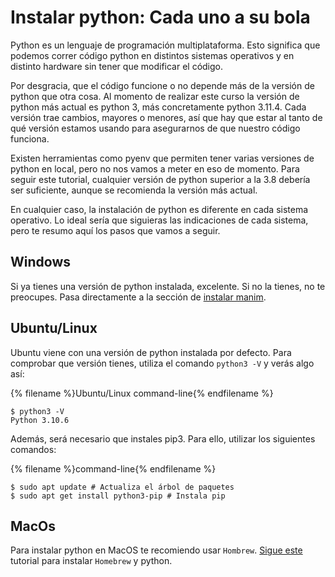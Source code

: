 # Instalar python: Cada uno a su bola

Python es un lenguaje de programación multiplataforma. Esto significa que podemos correr código python en distintos sistemas operativos y en distinto hardware sin tener que modificar el código. 

Por desgracia, que el código funcione o no depende más de la versión de python que otra cosa. Al momento de realizar este curso la versión de python más actual es python 3, más concretamente python 3.11.4. Cada versión trae cambios, mayores o menores, así que hay que estar al tanto de qué versión estamos usando para asegurarnos de que nuestro código funciona. 

Existen herramientas como pyenv que permiten tener varias versiones de python en local, pero no nos vamos a meter en eso de momento. Para seguir este tutorial, cualquier versión de python superior a la 3.8 debería ser suficiente, aunque se recomienda la versión más actual. 

En cualquier caso, la instalación de python es diferente en cada sistema operativo. Lo ideal sería que siguieras las indicaciones de cada sistema, pero te resumo aquí los pasos que vamos a seguir.

## Windows

Si ya tienes una versión de python instalada, excelente. Si no la tienes, no te preocupes. Pasa directamente a la sección de [instalar manim](manim_installation.md#windows).


## Ubuntu/Linux

Ubuntu viene con una versión de python instalada por defecto. Para comprobar que versión tienes, utiliza el comando `python3 -V` y verás algo así:

{% filename %}Ubuntu/Linux command-line{% endfilename %}
```command-line
$ python3 -V
Python 3.10.6

```


Además, será necesario que instales pip3. Para ello, utilizar los siguientes comandos:

{% filename %}command-line{% endfilename %}
```command-line
$ sudo apt update # Actualiza el árbol de paquetes
$ sudo apt get install python3-pip # Instala pip
```

## MacOs

Para instalar python en MacOS te recomiendo usar `Hombrew`. [Sigue este](https://docs.python-guide.org/starting/install3/osx/) tutorial para instalar `Homebrew` y python. 



